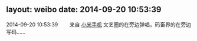 layout: weibo
date: 2014-09-20 10:53:39
---
<meta name="referrer" content="no-referrer" />

2014-09-20 10:53:39  &nbsp;&nbsp;&nbsp;&nbsp;&nbsp;&nbsp; 来自 <a href="http://app.weibo.com/t/feed/22zMnn" rel="nofollow">小米手机</a>
文艺圈的在旁边弹唱，码畜界的在旁边写码…… ​​​
